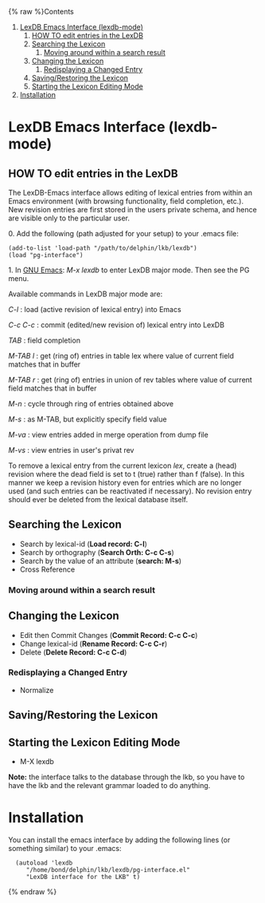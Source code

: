 {% raw %}Contents

1. [LexDB Emacs Interface
(lexdb-mode)](https://blog.inductorsoftware.com/docsproto/missing/LexDbEmacsInterface)
   1. [HOW TO edit entries in the
LexDB](https://blog.inductorsoftware.com/docsproto/missing/LexDbEmacsInterface)
   2. [Searching the Lexicon](https://blog.inductorsoftware.com/docsproto/missing/LexDbEmacsInterface)
      1. [Moving around within a search
result](https://blog.inductorsoftware.com/docsproto/missing/LexDbEmacsInterface)
   3. [Changing the Lexicon](https://blog.inductorsoftware.com/docsproto/missing/LexDbEmacsInterface)
      1. [Redisplaying a Changed
Entry](https://blog.inductorsoftware.com/docsproto/missing/LexDbEmacsInterface)
   4. [Saving/Restoring the Lexicon](https://blog.inductorsoftware.com/docsproto/missing/LexDbEmacsInterface)
   5. [Starting the Lexicon Editing
Mode](https://blog.inductorsoftware.com/docsproto/missing/LexDbEmacsInterface)
2. [Installation](https://blog.inductorsoftware.com/docsproto/missing/LexDbEmacsInterface)

# LexDB Emacs Interface (lexdb-mode)

## HOW TO edit entries in the LexDB

The LexDB-Emacs interface allows editing of lexical entries from within
an Emacs environment (with browsing functionality, field completion,
etc.). New revision entries are first stored in the users private
schema, and hence are visible only to the particular user.

0\. Add the following (path adjusted for your setup) to your .emacs
file:

    (add-to-list 'load-path "/path/to/delphin/lkb/lexdb")
    (load "pg-interface")

1\. In [GNU Emacs](http://www.gnu.org/software/emacs/emacs.html): *M-x
lexdb* to enter LexDB major mode. Then see the PG menu.

Available commands in LexDB major mode are:

*C-l* : load (active revision of lexical entry) into Emacs

*C-c C-c* : commit (edited/new revision of) lexical entry into LexDB

*TAB* : field completion

*M-TAB l* : get (ring of) entries in table lex where value of current
field matches that in buffer

*M-TAB r* : get (ring of) entries in union of rev tables where value of
current field matches that in buffer

*M-n* : cycle through ring of entries obtained above

*M-s* : as M-TAB, but explicitly specify field value

*M-va* : view entries added in merge operation from dump file

*M-vs* : view entries in user's privat rev

To remove a lexical entry from the current lexicon *lex*, create a
(head) revision where the dead field is set to t (true) rather than f
(false). In this manner we keep a revision history even for entries
which are no longer used (and such entries can be reactivated if
necessary). No revision entry should ever be deleted from the lexical
database itself.

## Searching the Lexicon

- Search by lexical-id (**Load record: C-l**)
- Search by orthography (**Search Orth: C-c C-s**)
- Search by the value of an attribute (**search: M-s**)
- Cross Reference

### Moving around within a search result

## Changing the Lexicon

- Edit then Commit Changes (**Commit Record: C-c C-c**)
- Change lexical-id (**Rename Record: C-c C-r**)
- Delete (**Delete Record: C-c C-d**)

### Redisplaying a Changed Entry

- Normalize

## Saving/Restoring the Lexicon

## Starting the Lexicon Editing Mode

- M-X lexdb

**Note:** the interface talks to the database through the lkb, so you
have to have the lkb and the relevant grammar loaded to do anything.

# Installation

You can install the emacs interface by adding the following lines (or
something similar) to your .emacs:

      (autoload 'lexdb 
         "/home/bond/delphin/lkb/lexdb/pg-interface.el" 
         "LexDB interface for the LKB" t)
<update date omitted for speed>{% endraw %}